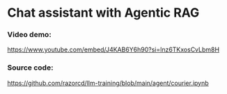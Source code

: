 # Chat assistant with Agentic RAG

### Video demo:

https://www.youtube.com/embed/J4KAB6Y6h90?si=lnz6TKxosCvLbm8H

### Source code:

https://github.com/razorcd/llm-training/blob/main/agent/courier.ipynb